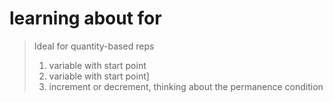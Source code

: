 # learning about for

> Ideal for quantity-based reps
> 1. variable with start point
> 1. variable with start point]
> 1. increment or decrement, thinking about the permanence condition
